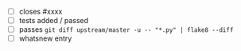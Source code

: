 - [ ] closes #xxxx
- [ ] tests added / passed
- [ ] passes ``git diff upstream/master -u -- "*.py" | flake8 --diff``
- [ ] whatsnew entry
